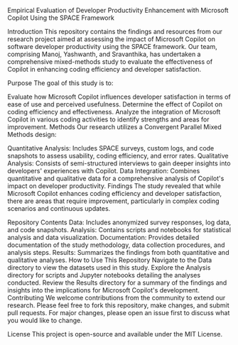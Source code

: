 Empirical Evaluation of Developer Productivity Enhancement with Microsoft Copilot Using the SPACE Framework

Introduction
This repository contains the findings and resources from our research project aimed at assessing the impact of Microsoft Copilot on software developer productivity using the SPACE framework. Our team, comprising Manoj, Yashwanth, and Sravanthika, has undertaken a comprehensive mixed-methods study to evaluate the effectiveness of Copilot in enhancing coding efficiency and developer satisfaction.

Purpose
The goal of this study is to:

Evaluate how Microsoft Copilot influences developer satisfaction in terms of ease of use and perceived usefulness.
Determine the effect of Copilot on coding efficiency and effectiveness.
Analyze the integration of Microsoft Copilot in various coding activities to identify strengths and areas for improvement.
Methods
Our research utilizes a Convergent Parallel Mixed Methods design:

Quantitative Analysis: Includes SPACE surveys, custom logs, and code snapshots to assess usability, coding efficiency, and error rates.
Qualitative Analysis: Consists of semi-structured interviews to gain deeper insights into developers' experiences with Copilot.
Data Integration: Combines quantitative and qualitative data for a comprehensive analysis of Copilot's impact on developer productivity.
Findings
The study revealed that while Microsoft Copilot enhances coding efficiency and developer satisfaction, there are areas that require improvement, particularly in complex coding scenarios and continuous updates.

Repository Contents
Data: Includes anonymized survey responses, log data, and code snapshots.
Analysis: Contains scripts and notebooks for statistical analysis and data visualization.
Documentation: Provides detailed documentation of the study methodology, data collection procedures, and analysis steps.
Results: Summarizes the findings from both quantitative and qualitative analyses.
How to Use This Repository
Navigate to the Data directory to view the datasets used in this study.
Explore the Analysis directory for scripts and Jupyter notebooks detailing the analyses conducted.
Review the Results directory for a summary of the findings and insights into the implications for Microsoft Copilot's development.
Contributing
We welcome contributions from the community to extend our research. Please feel free to fork this repository, make changes, and submit pull requests. For major changes, please open an issue first to discuss what you would like to change.

License
This project is open-source and available under the MIT License.
